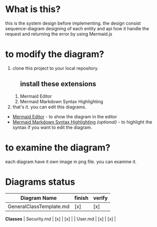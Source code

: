 # What is this?
this is the system design before implementing.
the design consist sequence-diagram designing of each entity and api how it handle the request and returning the error by using Mermaid.js

# to modify the diagram?
<ol>
<li>clone this project to your local repository.</li>
<ol>
<h2>install these extensions</h2>
<li>Mermaid Editor</li>
<li>Mermaid Markdown Syntax Highlighting</li>
</ol>
<li>that's it. you can edit this diagrams.</li>
</ol>

- [Mermaid Editor](https://marketplace.visualstudio.com/items?itemName=tomoyukim.vscode-mermaid-editor) - to show the diagram in the editor
- [Mermaid Markdown Syntax Highlighting](https://marketplace.visualstudio.com/items?itemName=bpruitt-goddard.mermaid-markdown-syntax-highlighting) *(optional)* - to highlight the syntax if you want to edit the diagram.

# to examine the diagram?
each diagram have it own image in png file. you can examine it.

# Diagrams status
| Diagram Name               | finish | verify |
|----------------------------|--------|--------|
| GeneralClassTemplate.md    |  [x]   |  [x]   |
**Classes**
| Security.md                |  [x]   |  [x]   |
| User.md                    |  [x]   |  [x]   |



